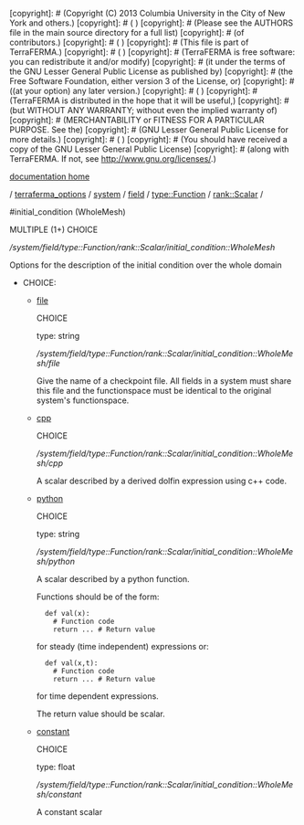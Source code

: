 [copyright]: # (Copyright (C) 2013 Columbia University in the City of New York and others.)
[copyright]: # ( )
[copyright]: # (Please see the AUTHORS file in the main source directory for a full list)
[copyright]: # (of contributors.)
[copyright]: # ( )
[copyright]: # (This file is part of TerraFERMA.)
[copyright]: # ( )
[copyright]: # (TerraFERMA is free software: you can redistribute it and/or modify)
[copyright]: # (it under the terms of the GNU Lesser General Public License as published by)
[copyright]: # (the Free Software Foundation, either version 3 of the License, or)
[copyright]: # ((at your option) any later version.)
[copyright]: # ( )
[copyright]: # (TerraFERMA is distributed in the hope that it will be useful,)
[copyright]: # (but WITHOUT ANY WARRANTY; without even the implied warranty of)
[copyright]: # (MERCHANTABILITY or FITNESS FOR A PARTICULAR PURPOSE. See the)
[copyright]: # (GNU Lesser General Public License for more details.)
[copyright]: # ( )
[copyright]: # (You should have received a copy of the GNU Lesser General Public License)
[copyright]: # (along with TerraFERMA. If not, see <http://www.gnu.org/licenses/>.)

[documentation home](https://github.com/terraferma/terraferma/wiki/Documentation)

/ [terraferma_options](../../../../../terraferma_options.md) / [system](../../../../system.md) / [field](../../../field.md) / [type::Function](../../type__Function.md) / [rank::Scalar](../rank__Scalar.md) /

#initial_condition (WholeMesh)

MULTIPLE (1+) CHOICE 

*/system/field/type::Function/rank::Scalar/initial_condition::WholeMesh*

Options for the description of the initial condition over the whole domain

* CHOICE:
    * [file](initial_condition__WholeMesh/file.md "child")

        CHOICE 

        type: string

        */system/field/type::Function/rank::Scalar/initial_condition::WholeMesh/file*

        Give the name of a checkpoint file.  All fields in a system must share this file
        and the functionspace must be identical to the original system's functionspace.

    * [cpp](initial_condition__WholeMesh/cpp.md "child")

        CHOICE 

        */system/field/type::Function/rank::Scalar/initial_condition::WholeMesh/cpp*

        A scalar described by a derived dolfin expression using c++ code.

    * [python](initial_condition__WholeMesh/python.md "child")

        CHOICE 

        type: string

        */system/field/type::Function/rank::Scalar/initial_condition::WholeMesh/python*

        A scalar described by a python function.
        
        Functions should be of the form:
        
            def val(x):
              # Function code
              return ... # Return value
        
         for steady (time independent) expressions or:
        
            def val(x,t):
              # Function code
              return ... # Return value
        
         for time dependent expressions.
        
        The return value should be scalar.

    * [constant](initial_condition__WholeMesh/constant.md "child")

        CHOICE 

        type: float

        */system/field/type::Function/rank::Scalar/initial_condition::WholeMesh/constant*

        A constant scalar

[autogenerated]: # (This file was automatically generated from the schema file:/home/cwilson/repos/github/TerraFERMA/TerraFERMA/buckettools/schemas/function.rng.)

